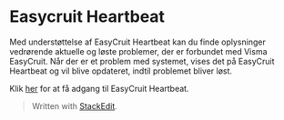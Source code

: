 # Easycruit Heartbeat

Med understøttelse af EasyCruit Heartbeat kan du finde oplysninger vedrørende aktuelle og løste problemer, der er forbundet med Visma EasyCruit. Når der er et problem med systemet, vises det på EasyCruit Heartbeat og vil blive opdateret, indtil problemet bliver løst.

Klik  [her](https://heartbeat.easycruit.com/)  for at få adgang til EasyCruit Heartbeat.


> Written with [StackEdit](https://stackedit.io/).
<!--stackedit_data:
eyJoaXN0b3J5IjpbNzI5NTUzNjExXX0=
-->